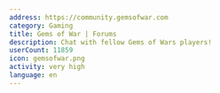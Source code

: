 ```yaml
---
address: https://community.gemsofwar.com
category: Gaming
title: Gems of War | Forums
description: Chat with fellow Gems of Wars players!
userCount: 11859
icon: gemsofwar.png
activity: very high
language: en
---
```

